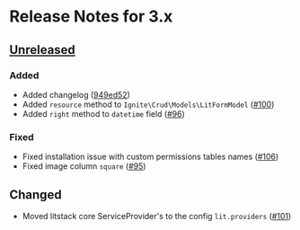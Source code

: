 # Release Notes for 3.x

## [Unreleased](https://github.com/litstack/litstack/compare/v3.1.3...3.x)

### Added
- Added changelog ([949ed52](https://github.com/litstack/litstack/commit/949ed5224da968500780f91f45b596268c9f6613))
- Added `resource` method to `Ignite\Crud\Models\LitFormModel` ([#100](https://github.com/litstack/litstack/pull/100))
- Added `right` method to `datetime` field ([#96](https://github.com/litstack/litstack/pull/96))

### Fixed
- Fixed installation issue with custom permissions tables names ([#106](https://github.com/litstack/litstack/pull/106))
- Fixed image column `square` ([#95](https://github.com/litstack/litstack/pull/95))

## Changed
- Moved litstack core ServiceProvider's to the config `lit.providers` ([#101](https://github.com/litstack/litstack/pull/101))
